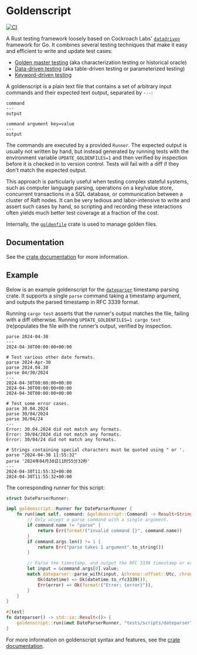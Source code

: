 # Goldenscript

[![CI](https://github.com/erikgrinaker/toydb/actions/workflows/ci.yml/badge.svg)](https://github.com/erikgrinaker/toydb/actions/workflows/ci.yml)

A Rust testing framework loosely based on Cockroach Labs'
[`datadriven`](https://github.com/cockroachdb/datadriven) framework for Go. It
combines several testing techniques that make it easy and efficient to write and
update test cases:

* [Golden master testing](https://en.wikipedia.org/wiki/Characterization_test)
  (aka characterization testing or historical oracle)
* [Data-driven testing](https://en.wikipedia.org/wiki/Data-driven_testing)
  (aka table-driven testing or parameterized testing)
* [Keyword-driven testing](https://en.wikipedia.org/wiki/Keyword-driven_testing)

A goldenscript is a plain text file that contains a set of arbitrary input
commands and their expected text output, separated by `---`:

```
command
---
output

command argument key=value
---
output
```

The commands are executed by a provided `Runner`. The expected output is usually
not written by hand, but instead generated by running tests with the environment
variable `UPDATE_GOLDENFILES=1` and then verified by inspection before it is
checked in to version control. Tests will fail with a diff if they don't match
the expected output.

This approach is particularly useful when testing complex stateful systems, such
as computer language parsing, operations on a key/value store, concurrent
transactions in a SQL database, or communication between a cluster of Raft
nodes. It can be very tedious and labor-intensive to write and assert such
cases by hand, so scripting and recording these interactions often yields much
better test coverage at a fraction of the cost.

Internally, the [`goldenfile`](https://docs.rs/goldenfile/latest/goldenfile/)
crate is used to manage golden files.

## Documentation

See the [crate documentation](https://docs.rs/goldenscript/latest/goldenscript/)
for more information.

## Example

Below is an example goldenscript for the
[`dateparser`](https://docs.rs/dateparser/latest/dateparser/) timestamp parsing
crate. It supports a single `parse` command taking a timestamp argument, and
outputs the parsed timestamp in RFC 3339 format.

Running `cargo test` asserts that the runner's output matches the file, failing
with a diff otherwise. Running `UPDATE_GOLDENFILES=1 cargo test` (re)populates
the file with the runner’s output, verified by inspection.

```
parse 2024-04-30
---
2024-04-30T00:00:00+00:00

# Test various other date formats.
parse 2024-Apr-30
parse 2024.04.30
parse 04/30/2024
---
2024-04-30T00:00:00+00:00
2024-04-30T00:00:00+00:00
2024-04-30T00:00:00+00:00

# Test some error cases.
parse 30.04.2024
parse 30/04/2024
parse 30/04/24
---
Error: 30.04.2024 did not match any formats.
Error: 30/04/2024 did not match any formats.
Error: 30/04/24 did not match any formats.

# Strings containing special characters must be quoted using " or '.
parse "2024-04-30 11:55:32"
parse '2024年04月30日11时55分32秒'
---
2024-04-30T11:55:32+00:00
2024-04-30T11:55:32+00:00
```

The corresponding runner for this script:

```rust
struct DateParserRunner;

impl goldenscript::Runner for DateParserRunner {
    fn run(&mut self, command: &goldenscript::Command) -> Result<String, String> {
        // Only accept a parse command with a single argument.
        if command.name != "parse" {
            return Err(format!("invalid command {}", command.name))
        }
        if command.args.len() != 1 {
            return Err("parse takes 1 argument".to_string())
        }

        // Parse the timestamp, and output the RFC 3339 timestamp or error string.
        let input = &command.args[0].value;
        match dateparser::parse_with(input, &chrono::offset::Utc, chrono::NaiveTime::MIN) {
            Ok(datetime) => Ok(datetime.to_rfc3339()),
            Err(error) => Ok(format!("Error: {error}")),
        }
    }
}

#[test]
fn dateparser() -> std::io::Result<()> {
    goldenscript::run(&mut DateParserRunner, "tests/scripts/dateparser")
}
```

For more information on goldenscript syntax and features, see the [crate
documentation](https://docs.rs/goldenscript/latest/goldenscript/).